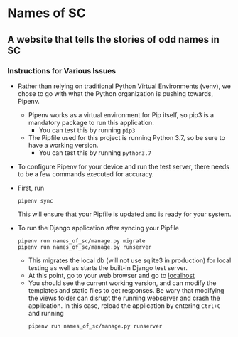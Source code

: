 # Names of SC
## A website that tells the stories of odd names in SC

### Instructions for Various Issues
- Rather than relying on traditional Python Virtual Environments (venv), we
  chose to go with what the Python organization is pushing towards, Pipenv.
  - Pipenv works as a virtual environment for Pip itself, so pip3 is a mandatory
    package to run this application.
    - You can test this by running
      `pip3`
  - The Pipfile used for this project is running Python 3.7, so be sure to have
    a working version.
    - You can test this by running
      `python3.7`

- To configure Pipenv for your device and run the test server, there needs to
  be a few commands executed for accuracy.

- First, run
  ```
  pipenv sync
  ```
  This will ensure that your Pipfile is updated and is ready for your system.

- To run the Django application after syncing your Pipfile
  ```
  pipenv run names_of_sc/manage.py migrate
  pipenv run names_of_sc/manage.py runserver
  ```
  - This migrates the local db (will not use sqlite3 in production) for local
    testing as well as starts the built-in Django test server.
  - At this point, go to your web browser and go to [localhost](http://localhost:8000)
  - You should see the current working version, and can modify the
    templates and static files to get responses. Be wary that modifying the
    views folder can disrupt the running webserver and crash the application.
    In this case, reload the application by entering `Ctrl+C` and running
    ```
    pipenv run names_of_sc/manage.py runserver
    ```
    
